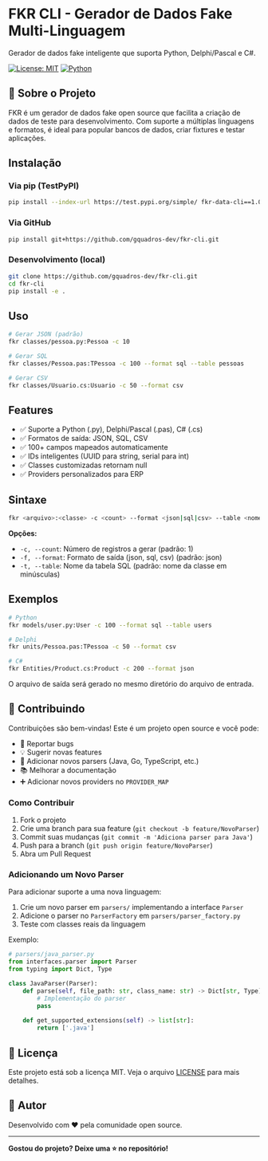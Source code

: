 # FKR CLI - Gerador de Dados Fake Multi-Linguagem

Gerador de dados fake inteligente que suporta Python, Delphi/Pascal e C#.

[![License: MIT](https://img.shields.io/badge/License-MIT-yellow.svg)](https://opensource.org/licenses/MIT)
[![Python](https://img.shields.io/badge/python-3.7+-blue.svg)](https://www.python.org/downloads/)

## 📝 Sobre o Projeto

FKR é um gerador de dados fake open source que facilita a criação de dados de teste para desenvolvimento. Com suporte a múltiplas linguagens e formatos, é ideal para popular bancos de dados, criar fixtures e testar aplicações.

## Instalação

### Via pip (TestPyPI)

```bash
pip install --index-url https://test.pypi.org/simple/ fkr-data-cli==1.0.0
```

### Via GitHub

```bash
pip install git+https://github.com/gquadros-dev/fkr-cli.git
```

### Desenvolvimento (local)

```bash
git clone https://github.com/gquadros-dev/fkr-cli.git
cd fkr-cli
pip install -e .
```

## Uso

```bash
# Gerar JSON (padrão)
fkr classes/pessoa.py:Pessoa -c 10

# Gerar SQL
fkr classes/Pessoa.pas:TPessoa -c 100 --format sql --table pessoas

# Gerar CSV
fkr classes/Usuario.cs:Usuario -c 50 --format csv
```

## Features

- ✅ Suporte a Python (.py), Delphi/Pascal (.pas), C# (.cs)
- ✅ Formatos de saída: JSON, SQL, CSV
- ✅ 100+ campos mapeados automaticamente
- ✅ IDs inteligentes (UUID para string, serial para int)
- ✅ Classes customizadas retornam null
- ✅ Providers personalizados para ERP

## Sintaxe

```bash
fkr <arquivo>:<classe> -c <count> --format <json|sql|csv> --table <nome>
```

**Opções:**
- `-c, --count`: Número de registros a gerar (padrão: 1)
- `-f, --format`: Formato de saída (json, sql, csv) (padrão: json)
- `-t, --table`: Nome da tabela SQL (padrão: nome da classe em minúsculas)

## Exemplos

```bash
# Python
fkr models/user.py:User -c 100 --format sql --table users

# Delphi
fkr units/Pessoa.pas:TPessoa -c 50 --format csv

# C#
fkr Entities/Product.cs:Product -c 200 --format json
```

O arquivo de saída será gerado no mesmo diretório do arquivo de entrada.

## 🤝 Contribuindo

Contribuições são bem-vindas! Este é um projeto open source e você pode:

- 🐛 Reportar bugs
- 💡 Sugerir novas features
- 🔧 Adicionar novos parsers (Java, Go, TypeScript, etc.)
- 📚 Melhorar a documentação
- ➕ Adicionar novos providers no `PROVIDER_MAP`

### Como Contribuir

1. Fork o projeto
2. Crie uma branch para sua feature (`git checkout -b feature/NovoParser`)
3. Commit suas mudanças (`git commit -m 'Adiciona parser para Java'`)
4. Push para a branch (`git push origin feature/NovoParser`)
5. Abra um Pull Request

### Adicionando um Novo Parser

Para adicionar suporte a uma nova linguagem:

1. Crie um novo parser em `parsers/` implementando a interface `Parser`
2. Adicione o parser no `ParserFactory` em `parsers/parser_factory.py`
3. Teste com classes reais da linguagem

Exemplo:

```python
# parsers/java_parser.py
from interfaces.parser import Parser
from typing import Dict, Type

class JavaParser(Parser):
    def parse(self, file_path: str, class_name: str) -> Dict[str, Type]:
        # Implementação do parser
        pass
    
    def get_supported_extensions(self) -> list[str]:
        return ['.java']
```

## 📄 Licença

Este projeto está sob a licença MIT. Veja o arquivo [LICENSE](LICENSE) para mais detalhes.

## 🌟 Autor

Desenvolvido com ❤️ pela comunidade open source.

---

**Gostou do projeto? Deixe uma ⭐ no repositório!**

